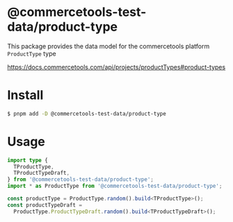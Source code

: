 # @commercetools-test-data/product-type

This package provides the data model for the commercetools platform `ProductType` type

https://docs.commercetools.com/api/projects/productTypes#product-types

# Install

```bash
$ pnpm add -D @commercetools-test-data/product-type
```

# Usage

```ts
import type {
  TProductType,
  TProductTypeDraft,
} from '@commercetools-test-data/product-type';
import * as ProductType from '@commercetools-test-data/product-type';

const productType = ProductType.random().build<TProductType>();
const productTypeDraft =
  ProductType.ProductTypeDraft.random().build<TProductTypeDraft>();
```

